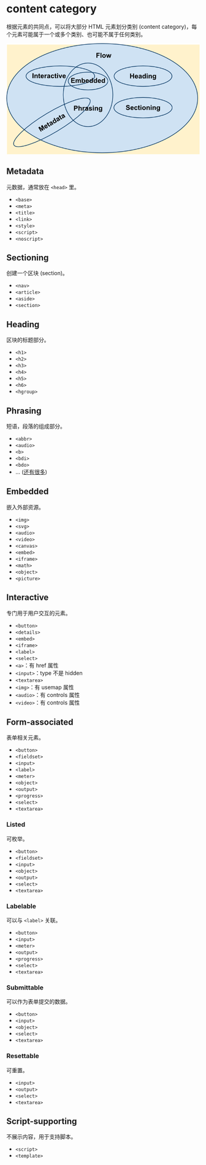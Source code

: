 # content category

根据元素的共同点，可以将大部分 HTML 元素划分类别 (content category)，每个元素可能属于一个或多个类别、也可能不属于任何类别。

![](./assets/content_categories_venn.png)

## Metadata

元数据，通常放在 `<head>` 里。

- `<base>`
- `<meta>`
- `<title>`
- `<link>`
- `<style>`
- `<script>`
- `<noscript>`

## Sectioning

创建一个区块 (section)。

- `<nav>`
- `<article>`
- `<aside>`
- `<section>`

## Heading

区块的标题部分。

- `<h1>`
- `<h2>`
- `<h3>`
- `<h4>`
- `<h5>`
- `<h6>`
- `<hgroup>`

## Phrasing

短语，段落的组成部分。

- `<abbr>`
- `<audio>`
- `<b>`
- `<bdi>`
- `<bdo>`
- ... ([还有很多](https://developer.mozilla.org/en-US/docs/Web/HTML/Content_categories#phrasing_content))

## Embedded

嵌入外部资源。

- `<img>`
- `<svg>`
- `<audio>`
- `<video>`
- `<canvas>`
- `<embed>`
- `<iframe>`
- `<math>`
- `<object>`
- `<picture>`

## Interactive

专门用于用户交互的元素。

- `<button>`
- `<details>`
- `<embed>`
- `<iframe>`
- `<label>`
- `<select>`
- `<a>`：有 href 属性
- `<input>`：type 不是 hidden
- `<textarea>`
- `<img>`：有 usemap 属性
- `<audio>`：有 controls 属性
- `<video>`：有 controls 属性

## Form-associated

表单相关元素。

- `<button>`
- `<fieldset>`
- `<input>`
- `<label>`
- `<meter>`
- `<object>`
- `<output>`
- `<progress>`
- `<select>`
- `<textarea>`

### Listed

可枚举。

- `<button>`
- `<fieldset>`
- `<input>`
- `<object>`
- `<output>`
- `<select>`
- `<textarea>`

### Labelable

可以与 `<label>` 关联。

- `<button>`
- `<input>`
- `<meter>`
- `<output>`
- `<progress>`
- `<select>`
- `<textarea>`

### Submittable

可以作为表单提交的数据。

- `<button>`
- `<input>`
- `<object>`
- `<select>`
- `<textarea>`

### Resettable

可重置。

- `<input>`
- `<output>`
- `<select>`
- `<textarea>`

## Script-supporting

不展示内容，用于支持脚本。

- `<script>`
- `<template>`
